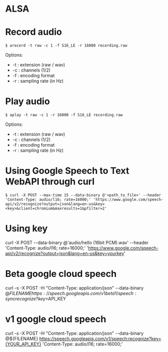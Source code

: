 ALSA
=========

# Record audio
`$ arecord -t raw -c 1 -f S16_LE -r 16000 recording.raw`

Options:
* -t : extension (raw / wav)
* -c : channels (1/2)
* -f : encoding format
* -r : sampling rate (in Hz)

# Play audio
`$ aplay -t raw -c 1 -r 16000 -f S16_LE recording.raw`

Options:
* -t : extension (raw / wav)
* -c : channels (1/2)
* -f : encoding format
* -r : sampling rate (in Hz)


# Using Google Speech to Text WebAPI through curl
`$ curl -X POST --max-time 15 --data-binary @'<path_to_file>' --header 'Content-Type: audio/l16; rate=16000;' 'https://www.google.com/speech-api/v2/recognize?output=json&lang=en-us&key=<key>&client=chromium&maxresults=1&pfilter=2'`

# Using key
curl -X POST --data-binary @'audio/hello (16bit PCM).wav' --header 'Content-Type: audio/l16; rate=16000;' 'https://www.google.com/speech-api/v2/recognize?output=json&lang=en-us&key=yourkey'

# Beta google cloud speech
curl -s -X POST -H "Content-Type: application/json" --data-binary @${FILENAME} https://speech.googleapis.com/v1beta1/speech:syncrecognize?key=$API_KEY

# v1 google cloud speech
curl -s -X POST -H "Content-Type: application/json" --data-binary @${FILENAME} https://speech.googleapis.com/v1/speech:recognize?key={YOUR_API_KEY}
'Content-Type: audio/l16; rate=16000;'
